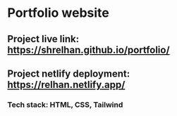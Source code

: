 # Portfolio website
## Project live link: https://shrelhan.github.io/portfolio/
## Project netlify deployment: https://relhan.netlify.app/
### Tech stack: HTML, CSS, Tailwind
